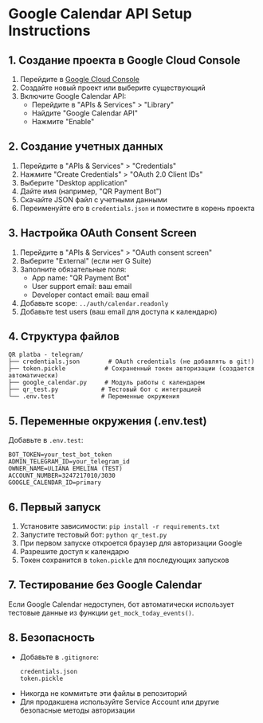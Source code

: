# Google Calendar API Setup Instructions

## 1. Создание проекта в Google Cloud Console

1. Перейдите в [Google Cloud Console](https://console.cloud.google.com/)
2. Создайте новый проект или выберите существующий
3. Включите Google Calendar API:
   - Перейдите в "APIs & Services" > "Library"
   - Найдите "Google Calendar API"
   - Нажмите "Enable"

## 2. Создание учетных данных

1. Перейдите в "APIs & Services" > "Credentials"
2. Нажмите "Create Credentials" > "OAuth 2.0 Client IDs"
3. Выберите "Desktop application"
4. Дайте имя (например, "QR Payment Bot")
5. Скачайте JSON файл с учетными данными
6. Переименуйте его в `credentials.json` и поместите в корень проекта

## 3. Настройка OAuth Consent Screen

1. Перейдите в "APIs & Services" > "OAuth consent screen"
2. Выберите "External" (если нет G Suite)
3. Заполните обязательные поля:
   - App name: "QR Payment Bot"
   - User support email: ваш email
   - Developer contact email: ваш email
4. Добавьте scope: `../auth/calendar.readonly`
5. Добавьте test users (ваш email для доступа к календарю)

## 4. Структура файлов

```
QR platba - telegram/
├── credentials.json        # OAuth credentials (не добавлять в git!)
├── token.pickle           # Сохраненный токен авторизации (создается автоматически)
├── google_calendar.py     # Модуль работы с календарем
├── qr_test.py            # Тестовый бот с интеграцией
└── .env.test             # Переменные окружения
```

## 5. Переменные окружения (.env.test)

Добавьте в `.env.test`:

```env
BOT_TOKEN=your_test_bot_token
ADMIN_TELEGRAM_ID=your_telegram_id
OWNER_NAME=ULIANA EMELINA (TEST)
ACCOUNT_NUMBER=3247217010/3030
GOOGLE_CALENDAR_ID=primary
```

## 6. Первый запуск

1. Установите зависимости: `pip install -r requirements.txt`
2. Запустите тестовый бот: `python qr_test.py`
3. При первом запуске откроется браузер для авторизации Google
4. Разрешите доступ к календарю
5. Токен сохранится в `token.pickle` для последующих запусков

## 7. Тестирование без Google Calendar

Если Google Calendar недоступен, бот автоматически использует тестовые данные из функции `get_mock_today_events()`.

## 8. Безопасность

- Добавьте в `.gitignore`:
  ```
  credentials.json
  token.pickle
  ```
- Никогда не коммитьте эти файлы в репозиторий
- Для продакшена используйте Service Account или другие безопасные методы авторизации
